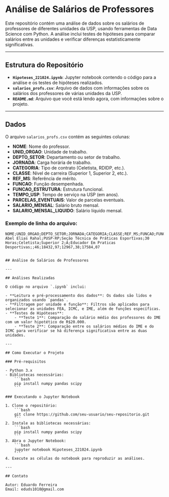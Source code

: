 # Análise de Salários de Professores

Este repositório contém uma análise de dados sobre os salários de professores de diferentes unidades da USP, usando ferramentas de Data Science com Python. A análise inclui testes de hipóteses para comparar salários entre as unidades e verificar diferenças estatisticamente significativas.

---

## Estrutura do Repositório

- **`Hipoteses_221024.ipynb`**: Jupyter notebook contendo o código para a análise e os testes de hipóteses realizados.
- **`salarios_profs.csv`**: Arquivo de dados com informações sobre os salários dos professores de várias unidades da USP.
- **`README.md`**: Arquivo que você está lendo agora, com informações sobre o projeto.

---

## Dados

O arquivo `salarios_profs.csv` contém as seguintes colunas:

- **NOME**: Nome do professor.
- **UNID_ORGAO**: Unidade de trabalho.
- **DEPTO_SETOR**: Departamento ou setor de trabalho.
- **JORNADA**: Carga horária de trabalho.
- **CATEGORIA**: Tipo de contrato (Celetista, RDIDP, etc.).
- **CLASSE**: Nível de carreira (Superior 1, Superior 2, etc.).
- **REF_MS**: Referência de mérito.
- **FUNCAO**: Função desempenhada.
- **FUNCAO_ESTRUTURA**: Estrutura funcional.
- **TEMPO_USP**: Tempo de serviço na USP (em anos).
- **PARCELAS_EVENTUAIS**: Valor de parcelas eventuais.
- **SALARIO_MENSAL**: Salário bruto mensal.
- **SALARIO_MENSAL_LIQUIDO**: Salário líquido mensal.

### Exemplo de linha do arquivo:

```csv
NOME;UNID_ORGAO;DEPTO_SETOR;JORNADA;CATEGORIA;CLASSE;REF_MS;FUNCAO;FUNCAO_ESTRUTURA;TEMPO_USP;PARCELAS_EVENTUAIS;SALARIO_MENSAL;SALARIO_MENSAL_LIQUIDO
Abel Elias Rahal;PUSP-RP;Seção Técnica de Práticas Esportivas;30 Horas;Celetista;Superior 2;A;Educador Em Praticas Desportivas;;46;18432,97;12967,38;17584,07


## Análise de Salários de Professores

---

## Análises Realizadas

O código no arquivo `.ipynb` inclui:

- **Leitura e pré-processamento dos dados**: Os dados são lidos e organizados usando `pandas`.
- **Filtragem por unidade e função**: Filtros são aplicados para selecionar as unidades FEA, ICMC, e IME, além de funções específicas.
- **Testes de Hipóteses**:
    - **Teste 1**: Comparação do salário médio dos professores do IME com um valor hipotético de R$20.000.
    - **Teste 2**: Comparação entre os salários médios do IME e do ICMC para verificar se há diferença significativa entre as duas unidades.

---

## Como Executar o Projeto

### Pré-requisitos

- Python 3.x
- Bibliotecas necessárias:
    ```bash
    pip install numpy pandas scipy
    ```

### Executando o Jupyter Notebook

1. Clone o repositório:
    ```bash
    git clone https://github.com/seu-usuario/seu-repositorio.git
    ```
2. Instale as bibliotecas necessárias:
    ```bash
    pip install numpy pandas scipy
    ```
3. Abra o Jupyter Notebook:
    ```bash
    jupyter notebook Hipoteses_221024.ipynb
    ```
4. Execute as células do notebook para reproduzir as análises.

---

## Contato

Autor: Eduardo Ferreira  
Email: eduds1010@gmail.com

